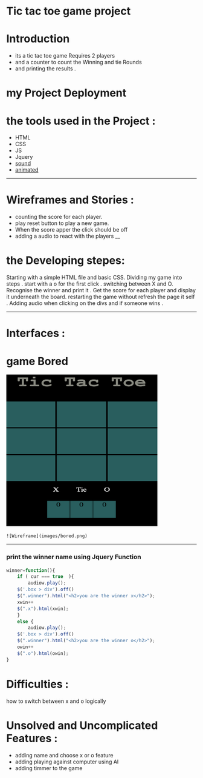 
# Tic tac toe game project 


# Introduction


* its a tic tac toe game Requires 2 players 
* and a counter to count the Winning and tie Rounds
* and printing the results . 
# my Project Deployment 





# the tools used in the Project :
* HTML
* CSS 
* JS 
* Jquery
* [sound](http://soundbible.com/tags-click.html)
* [animated](https://daneden.github.io/animate.css/)

___
# Wireframes and Stories :

* counting the score for each player.
* play reset button to play a new game.
* When the score apper the click should be off 
* adding a audio to react with the players
__
# the Developing stepes:
Starting with a simple HTML file and basic CSS.
Dividing my game into steps .
start with a o for the first click .
switching between X and O.
Recognise the winner and print it .
Get the score for each player and display it underneath the board.
restarting the game without refresh the page it self .
Adding audio when clicking on the divs and if someone wins .
____





# Interfaces :

# game Bored 
<img src="images/bored.png" alt="bored"
	title="game bored" width="400" height="400" />
```    
![Wireframe](images/bored.png)
```
___

### print the winner name using Jquery Function

```js 
winner=function(){
    if ( cur === true  ){
        audiow.play();
    $('.box > div').off()
    $(".winner").html("<h2>you are the winner x</h2>");
    xwin++
    $(".x").html(xwin);
    }
    else {
        audiow.play();
    $('.box > div').off()
    $(".winner").html("<h2>you are the winner o</h2>");
    owin++
    $(".o").html(owin);
} 
```
# Difficulties :
how to switch between x and o logically 

# Unsolved and Uncomplicated Features :
* adding name and choose x or o feature 
* adding playing against computer using AI 
* adding timmer to the game 



